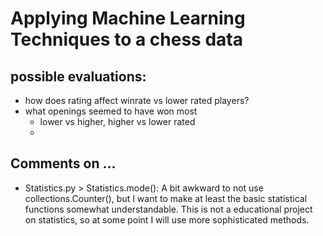 # Applying Machine Learning Techniques to a chess data


## possible evaluations:
- how does rating affect winrate vs lower rated players?
- what openings seemed to have won most
  - lower vs higher, higher vs lower rated
  -


## Comments on ...
- Statistics.py > Statistics.mode():
A bit awkward to not use collections.Counter(), but I want to make at least the
basic statistical functions somewhat understandable.
This is not a educational project on statistics, so at some point I will use
more sophisticated methods.
